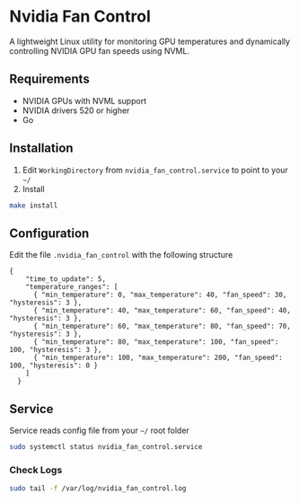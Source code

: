 # Nvidia Fan Control

A lightweight Linux utility for monitoring GPU temperatures and dynamically controlling NVIDIA GPU fan speeds using NVML.

## Requirements
- NVIDIA GPUs with NVML support
- NVIDIA drivers 520 or higher
- Go

## Installation
1. Edit `WorkingDirectory` from `nvidia_fan_control.service` to point to your `~/`
2. Install
```bash
make install
```

## Configuration
Edit the file `.nvidia_fan_control` with the following structure
```
{
    "time_to_update": 5,
    "temperature_ranges": [
      { "min_temperature": 0, "max_temperature": 40, "fan_speed": 30, "hysteresis": 3 },
      { "min_temperature": 40, "max_temperature": 60, "fan_speed": 40, "hysteresis": 3 },
      { "min_temperature": 60, "max_temperature": 80, "fan_speed": 70, "hysteresis": 3 },
      { "min_temperature": 80, "max_temperature": 100, "fan_speed": 100, "hysteresis": 3 },
      { "min_temperature": 100, "max_temperature": 200, "fan_speed": 100, "hysteresis": 0 }
    ]
  }
```

## Service

Service reads config file from your `~/` root folder

```bash
sudo systemctl status nvidia_fan_control.service
```

### Check Logs
```bash
sudo tail -f /var/log/nvidia_fan_control.log
```